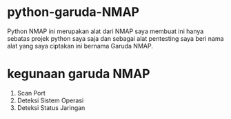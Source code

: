 # python-garuda-NMAP
Python NMAP ini merupakan alat dari NMAP saya membuat ini hanya sebatas projek python saya saja dan sebagai alat pentesting saya beri nama alat yang saya ciptakan ini bernama Garuda NMAP.

# kegunaan garuda NMAP
1. Scan Port
2. Deteksi Sistem Operasi
3. Deteksi Status Jaringan


